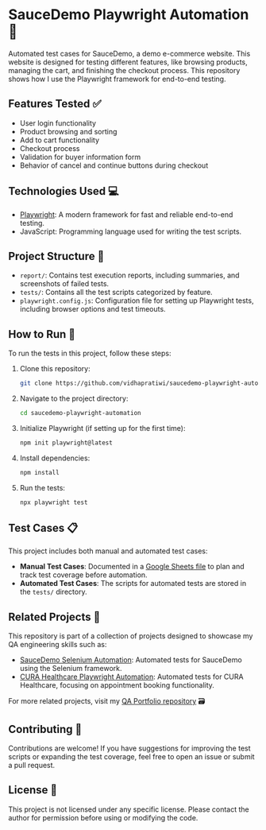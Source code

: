 # SauceDemo Playwright Automation 🛒
Automated test cases for SauceDemo, a demo e-commerce website. This website is designed for testing different features, like browsing products, managing the cart, and finishing the checkout process. This repository shows how I use the Playwright framework for end-to-end testing.

## Features Tested ✅
- User login functionality
- Product browsing and sorting
- Add to cart functionality
- Checkout process
- Validation for buyer information form
- Behavior of cancel and continue buttons during checkout

## Technologies Used 💻
- [Playwright](https://playwright.dev/): A modern framework for fast and reliable end-to-end testing.
- JavaScript: Programming language used for writing the test scripts.

## Project Structure 📁
- `report/`: Contains test execution reports, including summaries, and screenshots of failed tests.
-  `tests/`: Contains all the test scripts categorized by feature.
- `playwright.config.js`: Configuration file for setting up Playwright tests, including browser options and test timeouts.

## How to Run 🚀
To run the tests in this project, follow these steps:

1. Clone this repository:
   ```bash
   git clone https://github.com/vidhapratiwi/saucedemo-playwright-automation.git
   ```
2. Navigate to the project directory:
   ```bash
   cd saucedemo-playwright-automation
   ```
3. Initialize Playwright (if setting up for the first time):
   ```bash
   npm init playwright@latest
   ```
4. Install dependencies:
   ```bash
   npm install
   ```
5. Run the tests:
   ```bash
   npx playwright test
   ```

## Test Cases 📋
This project includes both manual and automated test cases:

- **Manual Test Cases**: Documented in a [Google Sheets file](https://docs.google.com/spreadsheets/d/1fmJJvCBhL_fqHFb_lG7ZWX6GXy_0ksuKV4jn6uNvjjA/edit?gid=0#gid=0) to plan and track test coverage before automation.
- **Automated Test Cases**: The scripts for automated tests are stored in the `tests/` directory.

## Related Projects 🔗
This repository is part of a collection of projects designed to showcase my QA engineering skills such as:

- [SauceDemo Selenium Automation](https://github.com/vidhapratiwi/saucedemo-selenium-automation.git): Automated tests for SauceDemo using the Selenium framework.
- [CURA Healthcare Playwright Automation](https://github.com/vidhapratiwi/cura-playwright-automation.git): Automated tests for CURA Healthcare, focusing on appointment booking functionality.

For more related projects, visit my [QA Portfolio repository](https://github.com/vidhapratiwi/QA-Portfolio.git) 🗃

## Contributing 🤝
Contributions are welcome! If you have suggestions for improving the test scripts or expanding the test coverage, feel free to open an issue or submit a pull request.

## License 📝
This project is not licensed under any specific license. Please contact the author for permission before using or modifying the code.

